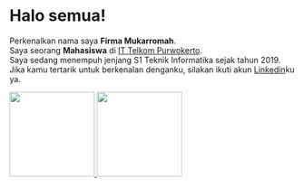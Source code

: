 # Halo semua! 

Perkenalkan nama saya **Firma Mukarromah**.\
Saya seorang **Mahasiswa** di [IT Telkom Purwokerto](https://ittelkom-pwt.ac.id/en/).\
Saya sedang menempuh jenjang S1 Teknik Informatika sejak tahun 2019.\
Jika kamu tertarik untuk berkenalan denganku, silakan ikuti akun [Linkedin](https://www.linkedin.com/in/firma-mukarromah-865472215/)ku ya.

<p align="left">
<a href="https://github.com/gilangadhan">
  <img height="150em" src="https://github-readme-stats-eight-theta.vercel.app/api?username=gilangadhan&show_icons=true&theme=algolia&include_all_commits=true&count_private=true"/>
  <img height="150em" src="https://github-readme-stats-eight-theta.vercel.app/api/top-langs/?username=gilangadhan&layout=compact&langs_count=8&theme=algolia"/>
</a>
</p>
